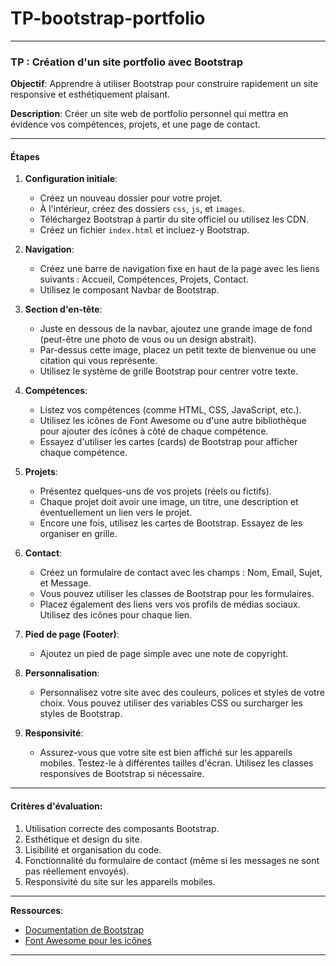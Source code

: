 # TP-bootstrap-portfolio
---

### **TP : Création d'un site portfolio avec Bootstrap**

**Objectif**: Apprendre à utiliser Bootstrap pour construire rapidement un site responsive et esthétiquement plaisant.

**Description**: Créer un site web de portfolio personnel qui mettra en évidence vos compétences, projets, et une page de contact.

---

#### **Étapes**

1. **Configuration initiale**:
    - Créez un nouveau dossier pour votre projet.
    - À l'intérieur, créez des dossiers `css`, `js`, et `images`.
    - Téléchargez Bootstrap à partir du site officiel ou utilisez les CDN.
    - Créez un fichier `index.html` et incluez-y Bootstrap.

2. **Navigation**:
    - Créez une barre de navigation fixe en haut de la page avec les liens suivants : Accueil, Compétences, Projets, Contact.
    - Utilisez le composant Navbar de Bootstrap.

3. **Section d'en-tête**:
    - Juste en dessous de la navbar, ajoutez une grande image de fond (peut-être une photo de vous ou un design abstrait).
    - Par-dessus cette image, placez un petit texte de bienvenue ou une citation qui vous représente.
    - Utilisez le système de grille Bootstrap pour centrer votre texte.

4. **Compétences**:
    - Listez vos compétences (comme HTML, CSS, JavaScript, etc.).
    - Utilisez les icônes de Font Awesome ou d'une autre bibliothèque pour ajouter des icônes à côté de chaque compétence.
    - Essayez d'utiliser les cartes (cards) de Bootstrap pour afficher chaque compétence.

5. **Projets**:
    - Présentez quelques-uns de vos projets (réels ou fictifs).
    - Chaque projet doit avoir une image, un titre, une description et éventuellement un lien vers le projet.
    - Encore une fois, utilisez les cartes de Bootstrap. Essayez de les organiser en grille.

6. **Contact**:
    - Créez un formulaire de contact avec les champs : Nom, Email, Sujet, et Message.
    - Vous pouvez utiliser les classes de Bootstrap pour les formulaires.
    - Placez également des liens vers vos profils de médias sociaux. Utilisez des icônes pour chaque lien.

7. **Pied de page (Footer)**:
    - Ajoutez un pied de page simple avec une note de copyright.

8. **Personnalisation**:
    - Personnalisez votre site avec des couleurs, polices et styles de votre choix. Vous pouvez utiliser des variables CSS ou surcharger les styles de Bootstrap.

9. **Responsivité**:
    - Assurez-vous que votre site est bien affiché sur les appareils mobiles. Testez-le à différentes tailles d'écran. Utilisez les classes responsives de Bootstrap si nécessaire.

---

#### **Critères d'évaluation**:

1. Utilisation correcte des composants Bootstrap.
2. Esthétique et design du site.
3. Lisibilité et organisation du code.
4. Fonctionnalité du formulaire de contact (même si les messages ne sont pas réellement envoyés).
5. Responsivité du site sur les appareils mobiles.

---

**Ressources**:
- [Documentation de Bootstrap](https://getbootstrap.com/)
- [Font Awesome pour les icônes](https://fontawesome.com/)

---
